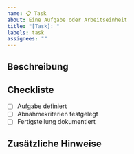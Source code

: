 ```yaml
---
name: 📋 Task
about: Eine Aufgabe oder Arbeitseinheit
title: "[Task]: "
labels: task
assignees: ""
---
```


## Beschreibung
<!-- Kurze Beschreibung der Aufgabe. -->

## Checkliste
- [ ] Aufgabe definiert
- [ ] Abnahmekriterien festgelegt
- [ ] Fertigstellung dokumentiert

## Zusätzliche Hinweise
<!-- Relevante Infos, Dateien oder Links -->